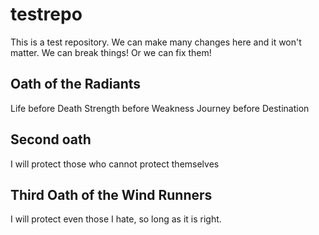 # testrepo
This is a test repository. We can make many changes here and it won't matter. We can break things! Or we can fix them!

## Oath of the Radiants
Life before Death
Strength before Weakness
Journey before Destination

## Second oath
I will protect those who cannot protect themselves

## Third Oath of the Wind Runners
I will protect even those I hate, so long as it is right.
